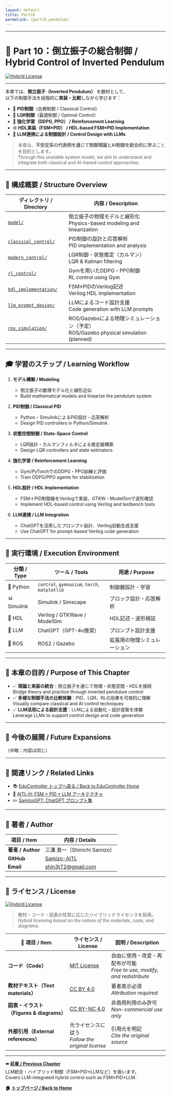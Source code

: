 ```yaml
---
layout: default
title: Part10
permalink: /part10_pendulum/
---
```


---

# 🎯 Part 10：倒立振子の総合制御 / Hybrid Control of Inverted Pendulum
[![Hybrid License](https://img.shields.io/badge/license-Hybrid-blueviolet)](#-ライセンス--license)

---

本章では、**倒立振子（Inverted Pendulum）** を題材として、  
以下の制御手法を段階的に**実装・比較**しながら学びます：

- 📐 **PID制御**（古典制御 / Classical Control）  
- 🧮 **LQR制御**（最適制御 / Optimal Control）  
- 🧠 **強化学習（DDPG, PPO） / Reinforcement Learning**  
- ⚙️ **HDL実装（FSM×PID） / HDL-based FSM×PID Implementation**  
- 🤖 **LLM連携による制御設計 / Control Design with LLMs**

> 本章は、**不安定系の代表例を通じて制御理論とAI制御を統合的に学ぶ**ことを目的とします。  
> Through this unstable system model, we aim to understand and integrate both classical and AI-based control approaches.

---

## 🧭 **構成概要 / Structure Overview**

| ディレクトリ / Directory | 内容 / Description |
|--------------------------|---------------------|
| [`model/`](https://samizo-aitl.github.io/EduController/part10_pendulum/model/) | 倒立振子の物理モデルと線形化<br>Physics-based modeling and linearization |
| [`classical_control/`](https://samizo-aitl.github.io/EduController/part10_pendulum/classical_control/) | PID制御の設計と応答解析<br>PID implementation and analysis |
| [`modern_control/`](https://samizo-aitl.github.io/EduController/part10_pendulum/modern_control/) | LQR制御・状態推定（カルマン）<br>LQR & Kalman filtering |
| [`rl_control/`](https://samizo-aitl.github.io/EduController/part10_pendulum/rl_control/) | Gymを用いたDDPG・PPO制御<br>RL control using Gym |
| [`hdl_implementation/`](https://samizo-aitl.github.io/EduController/part10_pendulum/hdl_implementation/) | FSM×PIDのVerilog記述<br>Verilog HDL implementation |
| [`llm_prompt_design/`](https://samizo-aitl.github.io/EduController/part10_pendulum/llm_prompt_design/) | LLMによるコード設計支援<br>Code generation with LLM prompts |
| [`ros_simulation/`](https://samizo-aitl.github.io/EduController/part10_pendulum/ros_simulation/) | ROS/Gazeboによる物理シミュレーション（予定）<br>ROS/Gazebo physical simulation (planned) |

---

## 🎓 **学習のステップ / Learning Workflow**

1. **モデル構築 / Modeling**  
   - 倒立振子の数理モデル化と線形近似  
   - Build mathematical models and linearize the pendulum system  

2. **PID制御 / Classical PID**  
   - Python・SimulinkによるPID設計・応答解析  
   - Design PID controllers in Python/Simulink  

3. **状態空間制御 / State-Space Control**  
   - LQR設計・カルマンフィルタによる推定器構築  
   - Design LQR controllers and state estimators  

4. **強化学習 / Reinforcement Learning**  
   - Gym/PyTorchでのDDPG・PPO訓練と評価  
   - Train DDPG/PPO agents for stabilization  

5. **HDL設計 / HDL Implementation**  
   - FSM＋PID制御器をVerilogで実装、GTKW・ModelSimで波形確認  
   - Implement HDL-based control using Verilog and testbench tools  

6. **LLM連携 / LLM Integration**  
   - ChatGPTを活用したプロンプト設計、Verilog自動生成支援  
   - Use ChatGPT for prompt-based Verilog code generation

---

## 🔧 **実行環境 / Execution Environment**

| 分類 / Type | ツール / Tools | 用途 / Purpose |
|-------------|----------------|----------------|
| 🐍 Python | `control`, `gymnasium`, `torch`, `matplotlib` | 制御器設計・学習 |
| 📊 Simulink | Simulink / Simscape | ブロック設計・応答解析 |
| 🔬 HDL | Verilog / GTKWave / ModelSim | HDL記述・波形検証 |
| 🤖 LLM | ChatGPT（GPT-4o推奨） | プロンプト設計支援 |
| 🧪 ROS | ROS2 / Gazebo | 拡張用の物理シミュレーション |

---

## 📌 **本章の目的 / Purpose of This Chapter**

- ✅ **理論と実装の統合**：倒立振子を通じて物理・状態空間・HDLを接続  
  Bridge theory and practice through inverted pendulum control  
- ✅ **多様な制御手法の比較体験**：PID、LQR、RLの効果を可視的に理解  
  Visually compare classical and AI control techniques  
- ✅ **LLM活用による設計支援**：LLMによる自動化・設計提案を体験  
  Leverage LLMs to support control design and code generation  

---

## 🚀 **今後の展開 / Future Expansions**

（中略：内容は同じ）

---

## 🔗 **関連リンク / Related Links**

- 📚 [EduController トップへ戻る / Back to EduController Home](https://samizo-aitl.github.io/EduController/)  
- 🤖 [AITL-H: FSM × PID × LLM アーキテクチャ](https://github.com/Samizo-AITL/AITL-H)  
- ✏️ [SamizoGPT: ChatGPT プロンプト集](https://github.com/Samizo-AITL/SamizoGPT)

---

## 👤 **著者 / Author**

| **項目 / Item** | **内容 / Details** |
|------------------|---------------------|
| **著者 / Author** | 三溝 真一（Shinichi Samizo） |
| **GitHub** | [Samizo-AITL](https://github.com/Samizo-AITL) |
| **Email** | [shin3t72@gmail.com](mailto:shin3t72@gmail.com) |

---

## 📄 **ライセンス / License**
[![Hybrid License](https://img.shields.io/badge/license-Hybrid-blueviolet)](#-ライセンス--license)  

> 教材・コード・図表の性質に応じたハイブリッドライセンスを採用。  
> *Hybrid licensing based on the nature of the materials, code, and diagrams.*

| 📌 項目 / Item | ライセンス / License | 説明 / Description |
|------|------|------|
| **コード（Code）** | [MIT License](https://opensource.org/licenses/MIT) | 自由に使用・改変・再配布が可能<br>*Free to use, modify, and redistribute* |
| **教材テキスト（Text materials）** | [CC BY 4.0](https://creativecommons.org/licenses/by/4.0/) | 著者表示必須<br>*Attribution required* |
| **図表・イラスト（Figures & diagrams）** | [CC BY-NC 4.0](https://creativecommons.org/licenses/by-nc/4.0/) | 非商用利用のみ許可<br>*Non-commercial use only* |
| **外部引用（External references）** | 元ライセンスに従う<br>*Follow the original license* | 引用元を明記<br>*Cite the original source* |

---

**⬅️ [前章 / Previous Chapter](https://samizo-aitl.github.io/EduController/part09_llm_hybrid/)**  
LLM統合・ハイブリッド制御（FSM×PID×LLMなど）を扱います。  
Covers LLM-integrated hybrid control such as FSM×PID×LLM.

**🏠 [トップページ / Back to Home](https://samizo-aitl.github.io/EduController/)**
